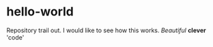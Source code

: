 # hello-world
Repository trail out.
I would like to see how this works.
  *Beautiful*
  **clever**
  'code'
